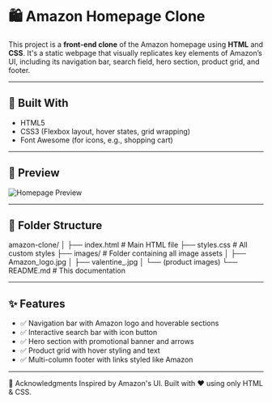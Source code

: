 # 🛍️ Amazon Homepage Clone

This project is a **front-end clone** of the Amazon homepage using **HTML** and **CSS**. It's a static webpage that visually replicates key elements of Amazon’s UI, including its navigation bar, search field, hero section, product grid, and footer.

---

## 🔧 Built With

- HTML5
- CSS3 (Flexbox layout, hover states, grid wrapping)
- Font Awesome (for icons, e.g., shopping cart)

---

## 📸 Preview

![Homepage Preview](![{808B5F80-4C73-43BB-8CAE-E8DE758EFA32}](https://github.com/user-attachments/assets/d1102fce-66b7-4a4c-bbda-3d6b0cac775f)
)  


---

## 📁 Folder Structure

amazon-clone/
│
├── index.html # Main HTML file
├── styles.css # All custom styles
├── images/ # Folder containing all image assets
│ ├── Amazon_logo.jpg
│ ├── valentine_.jpg
│ └── (product images)
└── README.md # This documentation

---

## ✨ Features

- ✅ Navigation bar with Amazon logo and hoverable sections
- ✅ Interactive search bar with icon button
- ✅ Hero section with promotional banner and arrows
- ✅ Product grid with hover styling and text
- ✅ Multi-column footer with links styled like Amazon

---
🙌 Acknowledgments
Inspired by Amazon's UI.
Built with ❤️ using only HTML & CSS.
